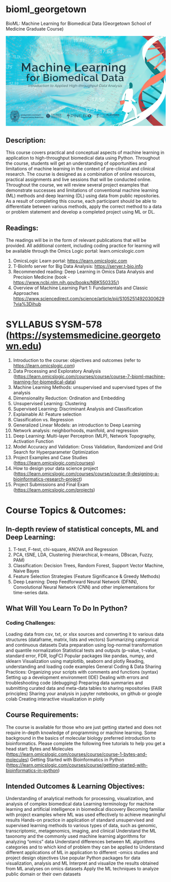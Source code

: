 # bioml_georgetown
BioML: Machine Learning for Biomedical Data (Georgetown School of Medicine Graduate Course)

![Course Cover](https://raw.githubusercontent.com/eliabrodsky/bioml_georgetown/main/ML-course-Georgetown.jpg?raw=true "BioML Cover")

## Description:
This course covers practical and conceptual aspects of machine learning in application to high-throughput biomedical data using Python. Throughout the course, students will get an understanding of opportunities and limitations of machine learning in the context of pre-clinical and clinical research. The course is designed as a combination of online resources, practical assignments and live sessions that will be conducted online. Throughout the course, we will review several project examples that demonstrate successes and limitations of conventional machine learning (ML) methods and deep learning (DL) using data from public repositories. As a result of completing this course, each participant should be able to differentiate between various methods, apply the correct method to a data or problem statement and develop a completed project using ML or DL.

## Readings:
The readings will be in the form of relevant publications that will be provided. All additional content, including coding practice for learning will be available through the Omics Logic portal: learn.omicslogic.com

1.	OmicsLogic Learn portal: https://learn.omicslogic.com
2.	T-BioInfo server for Big Data Analysis: https://server.t-bio.info
3.	Recommended reading: Deep Learning in Omics Data Analysis and Precision Medicine (book - https://www.ncbi.nlm.nih.gov/books/NBK550335/)
4.	Overview of Machine Learning Part 1: Fundamentals and Classic Approaches https://www.sciencedirect.com/science/article/pii/S1052514920300629?via%3Dihub

# SYLLABUS SYSM-578 (https://systemsmedicine.georgetown.edu) 

1.	Introduction to the course: objectives and outcomes	(refer to https://learn.omicslogic.com)
2.	Data Processing and Exploratory Analysis	(https://learn.omicslogic.com/courses/course/course-7-bioml-machine-learning-for-biomedical-data)
3.	Machine Learning Methods: unsupervised and supervised types of the analysis
4.	Dimensionality Reduction: Ordination and Embedding
5.	Unsupervised Learning: Clustering
6.	Supervised Learning: Discriminant Analysis and Classification
7.	Explainable AI: Feature selection
8.	Classification vs. Regression
9.	Generalized Linear Models: an introduction to Deep Learning
10.	Network analysis: neighborhoods, manifold, and regression
11.	Deep Learning: Multi-layer Perceptron (MLP), Network Topography, Activation Function
12.	Model Accuracy and Validation: Cross Validation, Randomized and Grid Search for Hyperparameter Optimization
13.	Project Examples and Case Studies	(https://learn.omicslogic.com/courses)
14.	How to design your data science project	(https://learn.omicslogic.com/courses/course/course-9-designing-a-bioinformatics-research-project)
15.	Project Submissions and Final Exam 	(https://learn.omicslogic.com/projects)

# Course Topics & Outcomes:
## In-depth review of statistical concepts, ML and Deep Learning:
1. T-test, F-test, chi-square, ANOVA and Regression
2. PCA, tSNE, LDA, Clustering (hierarchical, k-means, DBscan, Fuzzy, PAM)
3. Classification: Decision Trees, Random Forest, Support Vector Machine, Naive Bayes
4. Feature Selection Strategies (Feature Significance & Greedy Methods)
5. Deep Learning: Deep Feedforward Neural Network (DFNN), Convolutional Neural Network (CNN) and other implementations for time-series data.

## What Will You Learn To Do In Python?

### Coding Challenges:
Loading data from csv, txt, or xlsx sources and converting it to various data structures (dataframe, matrix, lists and vectors)
Summarizing categorical and continuous datasets
Data preparation using log-normal transformation and quantile normalization
Statistical tests and outputs (p-value, t-value, standard error, FDR, logFC)
Popular packages like pandas, numpy, and sklearn
Visualization using matplotlib, seaborn and plotly
Reading, understanding and loading code examples
General Coding & Data Sharing Practices:
Organizing your scripts with comments and functions (syntax)
Setting up a development environment (IDE)
Dealing with errors and troubleshooting code (debugging)
Preparing data summaries and submitting curated data and meta-data tables to sharing repositories (FAIR principles)
Sharing your analysis in jupyter notebooks, on github or google colab
Creating interactive visualization in plotly

## Course Requirements:
The course is available for those who are just getting started and does not require in-depth knowledge of programming or machine learning. Some background in the basics of molecular biology preferred introduction to bioinformatics.
Please complete the following free tutorials to help you get a head start:
Bytes and Molecules (https://learn.omicslogic.com/courses/course/course-1-bytes-and-molecules)
Getting Started with Bioinformatics in Python (https://learn.omicslogic.com/courses/course/getting-started-with-bioinformatics-in-python)

## Intended Outcomes & Learning Objectives:
Understanding of analytical methods for processing, visualization, and analysis of complex biomedical data
Learning terminology for machine learning and artificial intelligence in biomedical discovery
Becoming familiar with project examples where ML was used effectively to achieve meaningful results
Hands-on practice in application of standard unsupervised and supervised learning methods to various types of data, such as genomic, transcriptomic, metagenomics, imaging, and clinical
Understand the ML taxonomy and the commonly used machine learning algorithms for analyzing “omics” data
Understand differences between ML algorithms categories and to which kind of problem they can be applied to
Understand different applications of ML in application to different -omics studies and project design objectives
Use popular Python packages for data visualization, analysis and ML
Interpret and visualize the results obtained from ML analyses on omics datasets
Apply the ML techniques to analyze public domain or their own datasets

